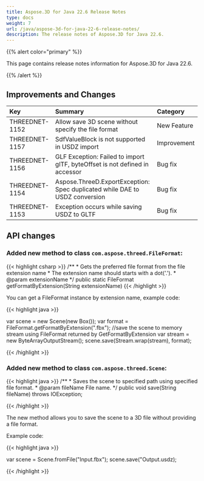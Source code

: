 ```yaml
---
title: Aspose.3D for Java 22.6 Release Notes
type: docs
weight: 7
url: /java/aspose-3d-for-java-22-6-release-notes/
description: The release notes of Aspose.3D for Java 22.6.
---
```


{{% alert color="primary" %}}

This page contains release notes information for Aspose.3D for Java 22.6.

{{% /alert %}}
## **Improvements and Changes**

|**Key**|**Summary**|**Category**|
| :- | :- | :- |
| THREEDNET-1152 | Allow save 3D scene without specify the file format | New Feature |
| THREEDNET-1157 | SdfValueBlock is not supported in USDZ import | Improvement |
| THREEDNET-1156 | GLF Exception: Failed to import glTF, byteOffset is not defined in accessor | Bug fix |
| THREEDNET-1154 | Aspose.ThreeD.ExportException: Spec duplicated while DAE to USDZ conversion | Bug fix |
| THREEDNET-1153 | Exception occurs while saving USDZ to GLTF | Bug fix |



## API changes ##

### Added new method to class `com.aspose.threed.FileFormat`:

{{< highlight csharp >}}
    /**
     * Gets the preferred file format from the file extension name
     * The extension name should starts with a dot('.').
     * @param extensionName 
     */
    public static FileFormat getFormatByExtension(String extensionName)
{{< /highlight >}}

You can get a FileFormat instance by extension name, example code:

{{< highlight java >}}

var scene = new Scene(new Box());
var format = FileFormat.getFormatByExtension(".fbx");
//save the scene to memory stream using FileFormat returned by GetFormatByExtension
var stream = new ByteArrayOutputStream();
scene.save(Stream.wrap(stream), format);

{{< /highlight >}}



### Added new method to class `com.aspose.threed.Scene`:

{{< highlight java >}}
    /**
     * Saves the scene to specified path using specified file format.
     * @param fileName File name.
     */
    public void save(String fileName)
        throws IOException;

{{< /highlight >}}

The new method allows you to save the scene to a 3D file without providing a file format.

Example code:

{{< highlight java >}}

var scene = Scene.fromFile("Input.fbx");
scene.save("Output.usdz);

{{< /highlight >}}
